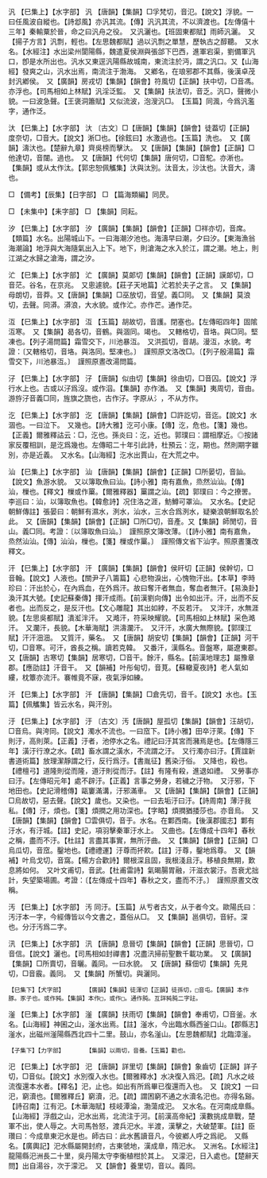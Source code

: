 <!-- { "loadSidebar": true } -->
汎	【巳集上】【水字部】	汎	【唐韻】【集韻】□孚梵切，音氾。【說文】浮貌。一曰任風波自縱也。【詩邶風】亦汎其流。【傳】汎汎其流，不以濟渡也。【左傳僖十三年】秦輸粟於晉，命之曰汎舟之役。　又汎灑也。【班固東都賦】雨師汎灑。　又【揚子方言】汎剽，輕也。【左思魏都賦】過以汎剽之單慧，歷執古之醇聽。　又水名。【水經注】水出梁州閬陽縣，魏遣夏侯淵與張郃下巴西，進軍宕渠，劉備軍汎口，卽是水所出也。汎水又東逕汎陽縣故城南，東流注於沔，謂之汎口。又【山海經】發爽之山，汎水出焉，南流注于渤海。　又鄕名，在琅邪郡不其縣，後漢卓茂封汎鄕侯。　又【廣韻】房戎切【集韻】【韻會】符風切【正韻】扶中切，□音馮。亦浮也。【司馬相如上林賦】汎淫泛監。　又【集韻】扶法切，音乏。汎□，聲微小貌。一曰波急聲。【王褒洞簫賦】又似流波，泡溲汎□。　【玉篇】同渢，今爲汎濫字，通作泛。

汏	【巳集上】【水字部】	汏	〔古文〕□【唐韻】【集韻】【韻會】徒葢切【正韻】度奈切，□音大。【說文】淅□也。【徐鉉曰】水激過也。【玉篇】洗也。　又【廣韻】濤汏也。【楚辭九章】齊吳榜而擊汏。　又【唐韻】【集韻】【韻會】【正韻】□他達切，音闥。過也。　又【唐韻】代何切【集韻】唐何切，□音駝。亦淅也。　【集韻】或从太作汰。【郭忠恕佩觿集】汏與汰別。汰音太，沙汰也。汏音大，濤也。

□	【備考】【辰集】【日字部】	□	【篇海類編】同昃。

□	【未集中】【耒字部】	□	【集韻】同耘。

汐	【巳集上】【水字部】	汐	【廣韻】【集韻】【韻會】【正韻】□祥亦切，音席。【類篇】水名。出陽城山下。一曰海潮汐池也。海濤早曰潮，夕曰汐。【東海漁翁海潮論】地浮與大海隨氣出入上下。地下，則滄海之水入於江，謂之潮。地上，則江湖之水歸之滄海，謂之汐。

汒	【巳集上】【水字部】	汒	【廣韻】莫郞切【集韻】【韻會】【正韻】謨郞切，□音茫。谷名，在京兆。　又悤遽貌。【莊子天地篇】汒若於夫子之言。　又【集韻】母朗切，音莽。又【唐韻】【集韻】□巫放切，音望。義□同。　又【集韻】莫浪切，去聲。同漭。漭浪，大水貌。或作汒。亦作芒。通作茫。

沍	【巳集上】【水字部】	沍	【玉篇】胡故切，音護。閉塞也。【左傳昭四年】固隂沍寒。　又【集韻】曷各切，音鶴。與涸同。竭也。　又轄格切，音垎。與□同。堅凍也。【列子湯問篇】霜雪交下，川池暴沍。　又洪孤切，音胡。漫沍，水貌。考證：〔又轄格切，音垎。與洛同。堅凍也。〕　謹照原文洛改□。〔【列子殷湯篇】霜雪交下，川池暴沍。〕　謹照原晝改湯問篇。 

汓	【巳集上】【水字部】	汓	【唐韻】似由切【集韻】徐由切，□音囚。【說文】浮行水上也。古或以汓爲沒。或作泅。【集韻】亦作湭。　又【集韻】夷周切，音由。游斿汓音義□同，旌旗之旒也，古作汓。字原从氵，不从方作。

汔	【巳集上】【水字部】	汔	【唐韻】【集韻】【韻會】□許訖切，音迄。【說文】水涸也。一曰泣下。　又幾也。【詩大雅】汔可小康。【傳】汔，危也。【箋】幾也。【正義】爾雅釋詁云：□，汔也。孫炎曰：汔，近也。郭璞曰：謂相摩近。◎按諸家反覆相訓，是汔爲幾也。左傳昭二十年引此詩，杜預云：汔，期也。然則期字雖別，亦是近義。　又水名。【山海經】汔水出賈山，在大荒之中。

汕	【巳集上】【水字部】	汕	【唐韻】【集韻】【韻會】【正韻】□所晏切，音訕。【說文】魚游水貌。　又以簿取魚曰汕。【詩小雅】南有嘉魚，烝然汕汕。【傳】汕，樔也。【釋文】樔或作罺。【爾雅釋器】罺謂之汕。【疏】郭璞曰：今之撩罟。李巡曰：汕，以簿取魚也。【韓愈詩】况住洛之涯，魴鱒可罩汕。　又水名。【史記朝鮮傳註】張晏曰：朝鮮有濕水，洌水，汕水，三水合爲洌水，疑樂浪朝鮮取名於此。　又【唐韻】【集韻】【韻會】【正韻】□所□切，音產。又【集韻】師閒切，音山。義□同。考證：〔以簿取魚曰汕。〕　謹照原文簿改薄。〔【詩小雅】南有嘉魚，烝然汕汕。【傳】汕汕，樔也。【箋】樔或作罺。〕　謹照傳文省下汕字。照原晝箋改釋文。 

汗	【巳集上】【水字部】	汗	【廣韻】【集韻】【韻會】侯旰切【正韻】侯幹切，□音翰。【說文】人液也。【關尹子八籌篇】心悲物淚出，心愧物汗出。【本草】李時珍曰：汗出於心，在內爲血，在外爲汗。故曰奪汗者無血，奪血者無汗。【易渙卦】渙汗其大號。【史記蘇秦傳】揮汗成雨。【前漢劉向傳】出令如出汗。汗，出而不反者也。出而反之，是反汗也。【文心雕龍】其出如綍，不反若汗。　又泮汗，水無涯貌。【左思吳都賦】潰渱泮汗。　又澔汗，符采映耀貌。【司馬相如上林賦】采色澔汗。　又瀾汗，長貌。【木華海賦】洪濤瀾汗。　又汗汗，水廣大無際貌。【郭璞江賦】汗汗沺沺。　又質汗，藥名。　又【唐韻】胡安切【集韻】【韻會】【正韻】河干切，□音寒。可汗，酋長之稱。讀若克韓。　又番汗，漢縣名。音盤寒，屬遼東郡。　又【唐韻】古寒切【集韻】居寒切，□音干。餘汗，縣名。【前漢地理志】屬豫章郡。【應劭註】汗音干。　又【韻補】叶彤甸切，音莧。【蘇轍夏夜詩】老人氣如縷，枕簟亦流汗。褰帷竟不寐，夜氣淨如練。

汘	【巳集上】【水字部】	汘	【唐韻】【集韻】□倉先切，音千。【說文】水也。【玉篇】【佩觿集】皆云水名，與汗別。

汙	【巳集上】【水字部】	汙	〔古文〕汚【唐韻】屋孤切【集韻】【韻會】汪胡切，□音烏。與洿同。【說文】濁水不流也。一曰窊下。【詩小雅】田卒汙萊。【傳】下則汙，高則萊。【正義】汙者，池停水之名。禮記曰汙其宮而瀦焉是也。【左傳隱三年】潢汙行潦之水。【疏】畜水謂之潢水，不流謂之汙。　又行濁亦曰汙。【賈誼新書道術篇】放理潔靜謂之行，反行爲汙。【書胤征】舊染汙俗。　又降也，殺也。【禮檀弓】道隆則從而隆，道汙則從而汙。【註】有隆有殺，進退如禮。　又勞事亦曰汙。【左傳昭元年】處不辟汙。【正義】言事之勞身，若穢之汙物。　又汙邪，下地田也。【史記滑稽傳】甌窶滿溝，汙邪滿車。　又【唐韻】【集韻】【韻會】【正韻】□烏故切，惡去聲。【說文】歲也。又染也。一曰去垢汙曰汙。【詩周南】薄汙我私。【傳】汙，煩也。【箋】煩撋之用功深也。【字略】煩撋猶捼莎也。亦音烏。　又【唐韻】【集韻】【韻會】□雲俱切，音于。水名。在鄴西南。【後漢郡國志】鄴有汙水，有汙城。【註】史記，項羽擊秦軍汙水上。　又曲也。【左傳成十四年】春秋之稱，盡而不汙。【杜註】言盡其事實，無所汙曲。　又【集韻】【韻會】【正韻】□烏瓜切，音窊。鑿地也。【禮禮運】汙尊而抔飮。【註】汙尊，鑿地爲尊。　又【韻補】叶烏戈切，音窩。【楊方合歡詩】爾根深且固，我根淺且汙。移植良無期，歎息將如何。　又叶文甫切，音武。【杜甫雷詩】氣暍腸胃融，汗滋衣裳汙。吾衰尤拙計，失望築場圃。考證：〔【左傳成十四年】春秋之文，盡而不汙。〕　謹照原晝文改稱。 

汚	【巳集上】【水字部】	汚	同汙。【玉篇】从亐者古文，从于者今文。歐陽氏曰：汚汙本一字，今經傳皆以今文書之，蓋俗从□。　又【集韻】邕俱切，音紆。深也。分汙汚爲二字。

汛	【巳集上】【水字部】	汛	【唐韻】息晉切【集韻】【韻會】【正韻】思晉切，□音信。【說文】灑也。【司馬相如封禪書】况盡汛掃前聖數千載功業。　又【廣韻】【集韻】□所賣切，音曬。義同。一曰水貌。　又【唐韻】蘇佃切【集韻】先見切，□音霰。義同。　又【集韻】所蟹切。與灑同。

	【巳集下】【犬字部】		【廣韻】【集韻】徒渾切【正韻】徒孫切，□音屯。【廣韻】本作豚。豕子也。或作豘。【集韻】本作□，或作□。通作肫。互詳豘肫二字註。

滏	【巳集上】【水字部】	滏	【廣韻】扶雨切【集韻】【韻會】奉甫切，□音釜。水名。【山海經】神囷之山，滏水出焉。【註】滏水，今出臨水縣西釜口山。【郡縣志】滏水，出磁州滏陽縣西北四十二里。鼓山，亦名滏山。【左思魏都賦】北臨漳滏。

	【子集下】【力字部】		【集韻】以兩切，音養。【玉篇】勸也。

汜	【巳集上】【水字部】	汜	【唐韻】詳里切【集韻】【韻會】象齒切【正韻】詳子切，□音似。【說文】水別復入水也。【爾雅釋水】水决復入爲汜。【疏】凡水之岐流復還本水者。【釋名】汜，止也。如出有所爲畢已復還而入也。　又【說文】一曰汜，窮瀆也。【爾雅釋丘】窮瀆，汜。【疏】謂困窮不通之水瀆名汜也。亦得名谿。【詩召南】江有汜。【木華海賦】枝岐潭淪，渤蕩成汜。　又水名。在河南成臯縣。【山海經】浮戲之山，汜水出焉，北流注于河。【前漢高帝紀】漢數挑成臯戰，楚軍不出，使人辱之。大司馬咎怒，渡兵汜水。半渡，漢擊之，大破楚軍。【註】臣瓚曰：今成臯東汜水是也。師古曰：此水舊讀音凡，今彼鄕人呼之爲祀。　又縣名。【廣輿記】汜水縣屬開封府，古東虢地，漢成臯，隋汜水。　又洲名。【水經注】龍陽縣汜洲長二十里，吳丹陽太守李衡植柑於其上。　又濛汜，日入處也。【楚辭天問】出自湯谷，次于濛汜。　又【韻會】養里切，音以。義同。

